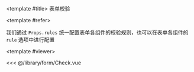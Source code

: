 <CodeRunner>
  
<template #title>
表单校验
</template>
  
<template #refer>

我们通过 `Props.rules` 统一配置表单各组件的校验规则，也可以在表单各组件的 `rule` 选项中进行配置

</template>
  
<template #viewer>
  <Viewer />
</template>
  
<<< @/library/form/Check.vue
  
</CodeRunner>

<script setup lang="ts">
import Viewer from '@/library/form/Check.vue'
</script>
